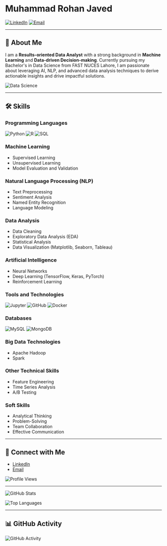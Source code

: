 # Muhammad Rohan Javed

[![LinkedIn](https://img.shields.io/badge/LinkedIn-blue?style=flat&logo=linkedin)](https://www.linkedin.com/in/rohan-javed-b77b56219)
[![Email](https://img.shields.io/badge/Email-rohanjaved421@gmail.com-red?style=flat&logo=gmail)](mailto:rohanjaved421@gmail.com)

---

## 🌟 About Me

I am a **Results-oriented Data Analyst** with a strong background in **Machine Learning** and **Data-driven Decision-making**. Currently pursuing my Bachelor's in Data Science from FAST NUCES Lahore, I am passionate about leveraging AI, NLP, and advanced data analysis techniques to derive actionable insights and drive impactful solutions.

![Data Science](https://miro.medium.com/max/1200/1*D6D_7z0V9E3yIF9WGHZ9_Q.jpeg)

---

## 🛠️ Skills

### Programming Languages
![Python](https://img.shields.io/badge/Python-3776AB?style=flat&logo=python&logoColor=white)
![R](https://img.shields.io/badge/R-276DC3?style=flat&logo=r&logoColor=white)
![SQL](https://img.shields.io/badge/SQL-4479A1?style=flat&logo=postgresql&logoColor=white)

### Machine Learning
- Supervised Learning
- Unsupervised Learning
- Model Evaluation and Validation

### Natural Language Processing (NLP)
- Text Preprocessing
- Sentiment Analysis
- Named Entity Recognition
- Language Modeling

### Data Analysis
- Data Cleaning
- Exploratory Data Analysis (EDA)
- Statistical Analysis
- Data Visualization (Matplotlib, Seaborn, Tableau)

### Artificial Intelligence
- Neural Networks
- Deep Learning (TensorFlow, Keras, PyTorch)
- Reinforcement Learning

### Tools and Technologies
![Jupyter](https://img.shields.io/badge/Jupyter-F37626?style=flat&logo=jupyter&logoColor=white)
![GitHub](https://img.shields.io/badge/GitHub-181717?style=flat&logo=github&logoColor=white)
![Docker](https://img.shields.io/badge/Docker-2496ED?style=flat&logo=docker&logoColor=white)

### Databases
![MySQL](https://img.shields.io/badge/MySQL-4479A1?style=flat&logo=mysql&logoColor=white)
![MongoDB](https://img.shields.io/badge/MongoDB-47A248?style=flat&logo=mongodb&logoColor=white)

### Big Data Technologies
- Apache Hadoop
- Spark

### Other Technical Skills
- Feature Engineering
- Time Series Analysis
- A/B Testing

### Soft Skills
- Analytical Thinking
- Problem-Solving
- Team Collaboration
- Effective Communication

---

## 🔗 Connect with Me

- [LinkedIn](https://www.linkedin.com/in/rohan-javed-b77b56219)
- [Email](mailto:rohanjaved421@gmail.com)

![Profile Views](https://komarev.com/ghpvc/?username=rohan-sheikh-421&style=flat&color=brightgreen)

---

![GitHub Stats](https://github-readme-stats.vercel.app/api?username=rohan-sheikh-421&show_icons=true&theme=radical)

![Top Languages](https://github-readme-stats.vercel.app/api/top-langs/?username=rohan-sheikh-421&layout=compact&theme=radical)

---

## 📊 GitHub Activity

![GitHub Activity](https://github-readme-activity-graph.cyclic.app/graph?username=rohan-sheikh-421&theme=radical)
